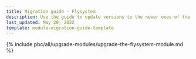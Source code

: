 ```yaml
---
title: Migration guide - Flysystem
description: Use the guide to update versions to the newer ones of the Flysystem module.
last_updated: May 20, 2022
template: module-migration-guide-template
---
```


{% include pbc/all/upgrade-modules/upgrade-the-flysystem-module.md %} <!-- To edit, see /_includes/pbc/all/upgrade-modules/upgrade-the-flysystem-module.md -->
